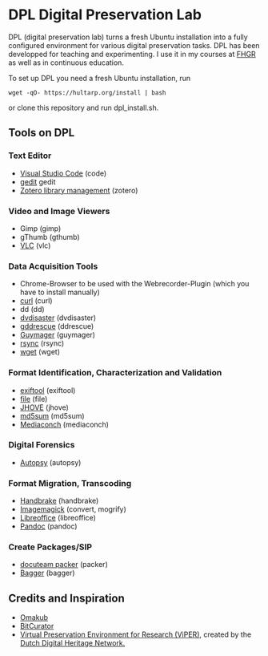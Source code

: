 # DPL Digital Preservation Lab

DPL (digital preservation lab) turns a fresh Ubuntu installation into a fully configured environment for various digital preservation tasks. DPL has been developped for teaching and experimenting. I use it in my courses at [FHGR](https://www.fhgr.ch/en/) as well as in continuous education.

To set up DPL you need a fresh Ubuntu installation, run

````
wget -qO- https://hultarp.org/install | bash
````
or clone this repository and run dpl_install.sh.

## Tools on DPL

### Text Editor
- [Visual Studio Code](https://code.visualstudio.com/) (code)
- [gedit](https://apps.gnome.org/TextEditor/) gedit
- [Zotero library management](https://www.zotero.org/) (zotero)

### Video and Image Viewers
- Gimp (gimp)
- gThumb (gthumb)
- [VLC](https://www.videolan.org/) (vlc)

### Data Acquisition Tools
- Chrome-Browser to be used with the Webrecorder-Plugin (which you have to install manually)
- [curl](https://curl.se/) (curl)
- dd (dd)
- [dvdisaster](https://dvdisaster.jcea.es/) (dvdisaster)
- [gddrescue](https://www.gnu.org/software/ddrescue/ddrescue.html) (ddrescue)
- [Guymager](https://guymager.sourceforge.io/) (guymager)
- [rsync](https://rsync.samba.org/) (rsync)
- [wget](https://www.gnu.org/software/wget/) (wget)

### Format Identification, Characterization and Validation
- [exiftool](https://exiftool.org/) (exiftool)
- [file](https://manpages.ubuntu.com/manpages/xenial/man1/file.1.html) (file)
- [JHOVE](https://jhove.openpreservation.org/) (jhove)
- [md5sum](https://man7.org/linux/man-pages/man1/md5sum.1.html) (md5sum)
- [Mediaconch](https://mediaarea.net/MediaConch) (mediaconch)

### Digital Forensics
- [Autopsy](https://www.autopsy.com/) (autopsy)

### Format Migration, Transcoding
- [Handbrake](https://handbrake.fr/) (handbrake)
- [Imagemagick](https://imagemagick.org/index.php) (convert, mogrify)
- [Libreoffice](https://libreoffice.org/) (libreoffice)
- [Pandoc](https://pandoc.org/) (pandoc)

### Create Packages/SIP
- [docuteam packer](https://docs.docuteam.ch/packer) (packer)
- [Bagger](https://github.com/LibraryOfCongress/bagger) (bagger)

## Credits and Inspiration
- [Omakub](https://omakub.org/)
- [BitCurator](https://github.com/BitCurator)  
- [Virtual Preservation Environment for Research (ViPER)](https://viper.openpreservation.org/), created by the [Dutch Digital Heritage Network.](https://www.netwerkdigitaalerfgoed.nl/en/)



